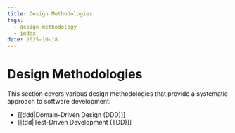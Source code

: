 ```yaml
---
title: Design Methodologies
tags:
  - design-methodology
  - index
date: 2025-10-18
---
```


# Design Methodologies

This section covers various design methodologies that provide a systematic approach to software development.

*   [[ddd|Domain-Driven Design (DDD)]]
*   [[tdd|Test-Driven Development (TDD)]]
